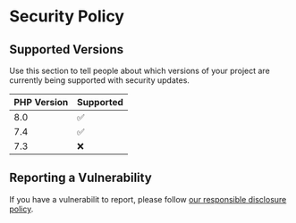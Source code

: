 # Security Policy

## Supported Versions

Use this section to tell people about which versions of your project are
currently being supported with security updates.

| PHP Version | Supported          |
| ------- | ------------------ |
| 8.0  | :white_check_mark: |
| 7.4  | :white_check_mark:            |
| 7.3  | :x: |

## Reporting a Vulnerability

If you have a vulnerabilit to report, please follow [our responsible disclosure policy](https://www.notion.so/Responsible-Disclosure-Policy-421a6a3be1714d388ebbadba7eebbdc8).
